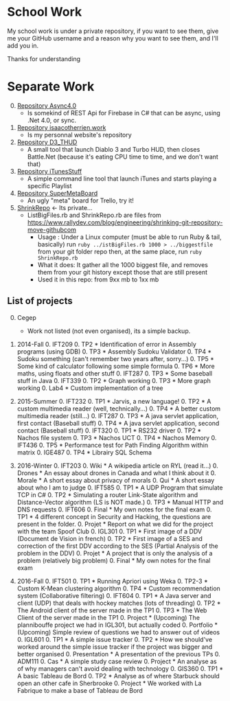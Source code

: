 # School Work

My school work is under a private repository, if you want to see them, give me your GitHub username and a reason why you want to see them, and I'll add you in.

Thanks for understanding

# Separate Work

0. [Repository Async4.0](https://github.com/yonguelink/Async4.0)
	* Is somekind of REST Api for Firebase in C# that can be async, using .Net 4.0, or sync.
0. [Repository isaacotherrien.work](https://github.com/yonguelink/isaacotherrien.work)
	* Is my personnal website's repository
0. [Repository D3_THUD](https://github.com/yonguelink/D3_THUD)
	* A small tool that launch Diablo 3 and Turbo HUD, then closes Battle.Net (because it's eating CPU time to time, and we don't want that)
0. [Repository iTunesStuff](https://github.com/yonguelink/iTunesStuff)
	* A simple command line tool that launch iTunes and starts playing a specific Playlist
0. [Repository SuperMetaBoard](https://github.com/yonguelink/SuperMetaBoard)
	* An ugly "meta" board for Trello, try it!
0. [ShrinkRepo](https://github.com/yonguelink/CompletedSchoolWork/tree/master/ShrinkRepo) <- Its private...
	* ListBigFiles.rb and ShrinkRepo.rb are files from https://www.rallydev.com/blog/engineering/shrinking-git-repository-move-githubcom
		* Usage : Under a Linux computer (must be able to run Ruby & tail, basically) run `ruby ../istBigFiles.rb 1000 > ../biggestfile` from your git folder repo then, at the same place, run `ruby ShrinkRepo.rb`
		* What it does: It gather all the 1000 biggest file, and removes them from your git history except those that are still present
		* Used it in this repo: from 9xx mb to 1xx mb


## List of projects

0. Cegep
	* Work not listed (not even organised), its a simple backup.

0. 2014-Fall
	0. IFT209
		0. TP2
			* Identification of error in Assembly programs (using GDB)
		0. TP3
			* Assembly Sudoku Validator
		0. TP4
			* Sudoku something (can't remember two years after, sorry...)
		0. TP5
			* Some kind of calculator following some simple formula
		0. TP6
			* More maths, using floats and other stuff
	0. IFT287
		0. TP3
			* Some baseball stuff in Java
	0. IFT339
		0. TP2
			* Graph working
		0. TP3
			* More graph working
		0. Lab4
			* Custom implementation of a tree
		
0. 2015-Summer
	0. IFT232
		0. TP1
			* Jarvis, a new language!
		0. TP2
			* A custom multimedia reader (well, technically...)
		0. TP4
			* A better custom multimedia reader (still...)
	0. IFT287
		0. TP3
			* A java servlet application, first contact (Baseball stuff)
		0. TP4
			* A java servlet application, second contact (Baseball stuff)
	0. IFT320
		0. TP1
			* RS232 driver
		0. TP2
			* Nachos file system
		0. TP3
			* Nachos UCT
		0. TP4
			* Nachos Memory
	0. IFT436
		0. TP5
			* Performance test for Path Finding Algorithm within matrix
	0. IGE487
		0. TP4
			* Librairy SQL Schema
		
0. 2016-Winter
	0. IFT203
		0. Wiki
			* A wikipedia article on RYL (read it...)
		0. Drones
			* An essay about drones in Canada and what I think about it
		0. Morale
			* A short essay about privacy of morals
		0. Qui
			* A short essay about who I am to judge
	0. IFT585
		0. TP1
			* A UDP Program that simulate TCP in C#
		0. TP2
			* Simulating a router Link-State algorithm and Distance-Vector algorithm (LS is NOT made.)
		0. TP3
			* Manual HTTP and DNS requests
	0. IFT606
		0. Final
			* My own notes for the final exam
		0. TP1
			* 4 different concept in Security and Hacking, the questions are present in the folder.
		0. Projet
			* Report on what we did for the project with the team Spoof Club
	0. IGL301
		0. TP1
			* First image of a DDV (Document de Vision in french)
		0. TP2
			* First image of a SES and correction of the first DDV according to the SES (Partial Analysis of the problem in the DDV)
		0. Projet
			* A project that is only the analysis of a problem (relatively big problem)
		0. Final
			* My own notes for the final exam

0. 2016-Fall
	0. IFT501
		0. TP1
			* Running Apriori using Weka
		0. TP2-3
			* Custom K-Mean clustering algorithm
		0. TP4
			* Custom recommendation system (Collaborative filtering)
	0. IFT604
		0. TP1
			* A Java server and client (UDP) that deals with hockey matches (lots of threading)
		0. TP2
			* The Android client of the server made in the TP1
		0. TP3
			* The Web Client of the server made in the TP1
		0. Project
			* (Upcoming) The plannibouffe project we had in IGL301, but actually coded
		0. Portfolio
			* (Upcoming) Simple review of questions we had to answer out of videos
	0. IGL601
		0. TP1
			* A simple issue tracker
		0. TP2
			* How we should've worked around the simple issue tracker if the project was bigger and better organised
		0. Presentation
			* A presentation of the previous TPs
	0. ADM111
		0. Cas
			* A simple study case review
		0. Project
			* An analyse as of why managers can't avoid dealing with technology
	0. GIS360
		0. TP1
			* A basic Tableau de Bord
		0. TP2
			* Analyse as of where Starbuck should open an other cafe in Sherbrooke
		0. Project
			* We worked with La Fabrique to make a base of Tableau de Bord